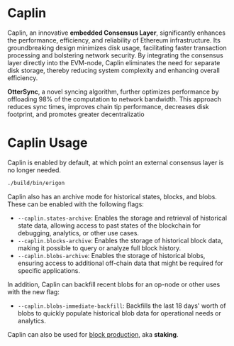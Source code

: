 # Caplin

Caplin, an innovative **embedded Consensus Layer**, significantly enhances the performance, efficiency, and reliability of Ethereum infrastructure. Its groundbreaking design minimizes disk usage, facilitating faster transaction processing and bolstering network security. By integrating the consensus layer directly into the EVM-node, Caplin eliminates the need for separate disk storage, thereby reducing system complexity and enhancing overall efficiency.

**OtterSync**, a novel syncing algorithm, further optimizes performance by offloading 98% of the computation to network bandwidth. This approach reduces sync times, improves chain tip performance, decreases disk footprint, and promotes greater decentralizatio

# Caplin Usage

Caplin is enabled by default, at which point an external consensus layer is no longer needed.

```bash
./build/bin/erigon
```

Caplin also has an archive mode for historical states, blocks, and blobs. These can be enabled with the following flags:

- `--caplin.states-archive`: Enables the storage and retrieval of historical state data, allowing access to past states of the blockchain for debugging, analytics, or other use cases.
- `--caplin.blocks-archive`: Enables the storage of historical block data, making it possible to query or analyze full block history.
- `--caplin.blobs-archive`: Enables the storage of historical blobs, ensuring access to additional off-chain data that might be required for specific applications.

In addition, Caplin can backfill recent blobs for an op-node or other uses with the new flag:

- `--caplin.blobs-immediate-backfill`: Backfills the last 18 days' worth of blobs to quickly populate historical blob data for operational needs or analytics.

Caplin can also be used for [block production](../staking/caplin.md), aka **staking**.